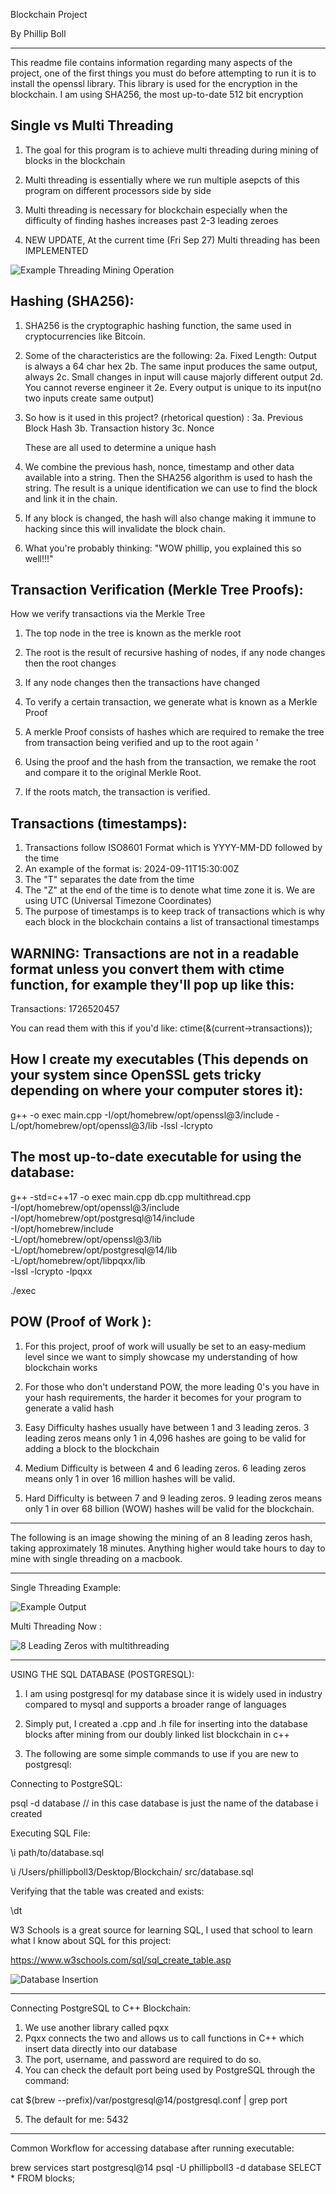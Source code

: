 Blockchain Project 

By Phillip Boll

-------------------------------



This readme file contains information regarding many aspects of the project, 
one of the first things you must do before attempting to run it is to install the openssl library. 
This library is used for the encryption in the blockchain. I am using SHA256, the most up-to-date 512 bit encryption




Single vs Multi Threading
--------------------------
1. The goal for this program is to achieve multi threading during mining of blocks in the blockchain
2. Multi threading is essentially where we run multiple asepcts of this program on different processors side by side
3. Multi threading is necessary for blockchain especially when the difficulty of finding hashes increases past 2-3 leading zeroes 


4. NEW UPDATE, At the current time (Fri Sep 27) Multi threading has been IMPLEMENTED


![Example Threading Mining Operation](./images/multithreading.png)


Hashing (SHA256):
--------------------------

1. SHA256 is the cryptographic hashing function, the same used in cryptocurrencies like Bitcoin. 
2. Some of the characteristics are the following:
    2a. Fixed Length: Output is always a 64 char hex 
    2b. The same input produces the same output, always
    2c. Small changes in input will cause majorly different output
    2d. You cannot reverse engineer it 
    2e. Every output is unique to its input(no two inputs create same output)

3. So how is it used in this project? (rhetorical question) :
    3a. Previous Block Hash
    3b. Transaction history
    3c. Nonce 
    
    These are all used to determine a unique hash 

4. We combine the previous hash, nonce, timestamp and other data available into a string. Then the SHA256 algorithm is used to hash the string. The result is a unique identification we can use to find the block and link it in the chain. 

5. If any block is changed, the hash will also change making it immune to hacking since this will invalidate the block chain. 

6. What you're probably thinking: "WOW phillip, you explained this so well!!!" 



Transaction Verification (Merkle Tree Proofs):
-----------------------------------------------

How we verify transactions via the Merkle Tree

1. The top node in the tree is known as the merkle root
2. The root is the result of recursive hashing of nodes, if any node changes then the root changes
3. If any node changes then the transactions have changed

4. To verify a certain transaction, we generate what is known as a Merkle Proof
5. A merkle Proof consists of hashes which are required to remake the tree from transaction being verified and up to the root again '

6. Using the proof and the hash from the transaction, we remake the root and compare it to the original Merkle Root.
7. If the roots match, the transaction is verified. 






Transactions (timestamps):
---------------------------

1. Transactions follow ISO8601 Format which is YYYY-MM-DD followed by the time 
2. An example of the format is: 2024-09-11T15:30:00Z
3. The "T" separates the date from the time 
4. The "Z" at the end of the time is to denote what time zone it is. We are using UTC (Universal Timezone Coordinates)
5. The purpose of timestamps is to keep track of transactions which is why each block in the blockchain contains a list of transactional timestamps


WARNING: Transactions are not in a readable format unless you convert them with ctime function, for example they'll pop up like this: 
-----------------------------------------------------

Transactions: 1726520457


You can read them with this if you'd like:
ctime(&(current->transactions));






How I create my executables (This depends on your system since OpenSSL gets tricky depending on where your computer stores it):
-----------------------------------------------------


g++ -o exec main.cpp -I/opt/homebrew/opt/openssl@3/include -L/opt/homebrew/opt/openssl@3/lib -lssl -lcrypto



The most up-to-date executable for using the database:
------------------------------------------------------

g++ -std=c++17 -o exec main.cpp db.cpp multithread.cpp \
-I/opt/homebrew/opt/openssl@3/include \
-I/opt/homebrew/opt/postgresql@14/include \
-I/opt/homebrew/include \
-L/opt/homebrew/opt/openssl@3/lib \
-L/opt/homebrew/opt/postgresql@14/lib \
-L/opt/homebrew/opt/libpqxx/lib \
-lssl -lcrypto -lpqxx




./exec




POW (Proof of Work ):
-----------------------------------------------------

1. For this project, proof of work will usually be set to an easy-medium level since we want to simply showcase my understanding of how blockchain works 

2. For those who don't understand POW, the more leading 0's you have in your hash requirements, the harder it becomes for your program to generate a valid hash 

3. Easy Difficulty hashes usually have between 1 and 3 leading zeros. 3 leading zeros means only 1 in 4,096 hashes are going to be valid for adding a block to the blockchain

4. Medium Difficulty is between 4 and 6 leading zeros. 6 leading zeros means only 1 in over 16 million hashes will be valid. 

5. Hard Difficulty is between 7 and 9 leading zeros. 9 leading zeros means only 1 in over 68 billion (WOW) hashes will be valid for the blockchain. 



---------------------------------------------------------

The following is an image showing the mining of an 8 leading zeros hash, taking approximately 18 minutes. Anything higher would take hours to day to mine with single threading on a macbook. 

---------------------------------------------------------


Single Threading Example:


![Example Output](./images/example.png)


Multi Threading Now :


![8 Leading Zeros with multithreading](./images/8Leading.png)










-----------------------------------------------------


USING THE SQL DATABASE (POSTGRESQL):

1. I am using postgresql for my database since it is widely used in industry compared to mysql and supports a broader range of languages

2. Simply put, I created a .cpp and .h file for inserting into the database blocks after mining from our doubly linked list blockchain in c++

3. The following are some simple commands to use if you are new to postgresql:



Connecting to PostgreSQL: 

psql -d database
   // in this case database is just the name of the database i created





Executing SQL File:

\i path/to/database.sql

\i /Users/phillipboll3/Desktop/Blockchain/
src/database.sql





Verifying that the table was created and exists:

\dt





W3 Schools is a great source for learning SQL, I used that school to learn what I know about SQL for this project:

https://www.w3schools.com/sql/sql_create_table.asp



![Database Insertion](./images/Insertion.png)



------------------------------------------------

Connecting PostgreSQL to C++ Blockchain:

1. We use another library called pqxx
2. Pqxx connects the two and allows us to call functions in C++ which insert data directly into our database 
3. The port, username, and password are required to do so. 
4. You can check the default port being used by PostgreSQL through the command:

cat $(brew --prefix)/var/postgresql@14/postgresql.conf | grep port

5. The default for me: 5432


---------------------------------------------------

Common Workflow for accessing database after running executable:


brew services start postgresql@14
psql -U phillipboll3 -d database
SELECT * FROM blocks;





